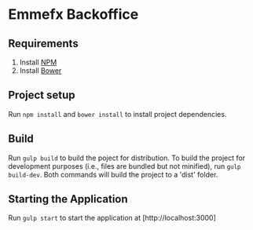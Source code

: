# Emmefx Backoffice
## Requirements

1. Install [NPM](https://nodejs.org/en/)
2. Install [Bower](https://bower.io/)

## Project setup

Run `npm install` and `bower install` to install project dependencies.


## Build

Run `gulp build` to build the poject for distribution.
To build the project for development purposes (i.e., files are bundled but not minified), run `gulp build-dev`. Both commands will build the project to a 'dist' folder.

## Starting the Application

Run `gulp start` to start the application at [http://localhost:3000]


